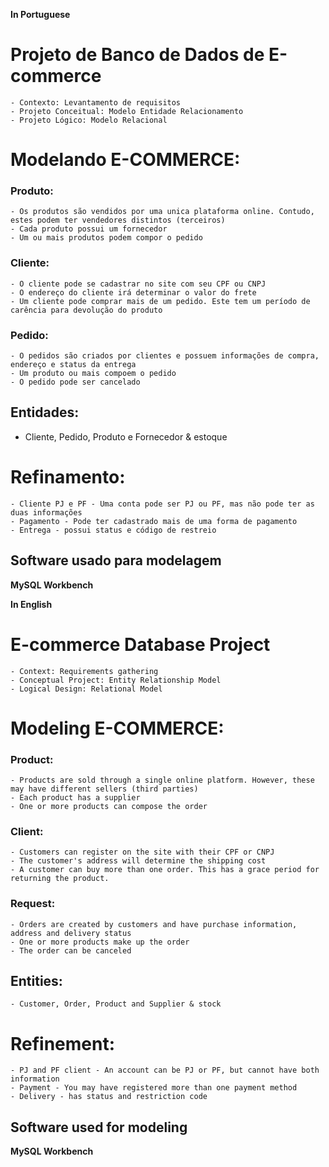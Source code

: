 **In Portuguese**
# Projeto de Banco de Dados de E-commerce

	- Contexto: Levantamento de requisitos
	- Projeto Conceitual: Modelo Entidade Relacionamento
	- Projeto Lógico: Modelo Relacional

# Modelando E-COMMERCE:
### Produto:
	- Os produtos são vendidos por uma unica plataforma online. Contudo, estes podem ter vendedores distintos (terceiros)
	- Cada produto possui um fornecedor
	- Um ou mais produtos podem compor o pedido

### Cliente:
	- O cliente pode se cadastrar no site com seu CPF ou CNPJ
	- O endereço do cliente irá determinar o valor do frete
	- Um cliente pode comprar mais de um pedido. Este tem um período de carência para devolução do produto

### Pedido:
	- O pedidos são criados por clientes e possuem informações de compra, endereço e status da entrega
	- Um produto ou mais compoem o pedido
	- O pedido pode ser cancelado


## Entidades: 
- Cliente, Pedido, Produto e Fornecedor & estoque

# Refinamento:
	- Cliente PJ e PF - Uma conta pode ser PJ ou PF, mas não pode ter as duas informações
	- Pagamento - Pode ter cadastrado mais de uma forma de pagamento
	- Entrega - possui status e código de restreio

## Software usado para modelagem
**MySQL Workbench**


**In English**
# E-commerce Database Project

	- Context: Requirements gathering
	- Conceptual Project: Entity Relationship Model
	- Logical Design: Relational Model

# Modeling E-COMMERCE:
### Product:
	- Products are sold through a single online platform. However, these may have different sellers (third parties)
	- Each product has a supplier
	- One or more products can compose the order

### Client:
	- Customers can register on the site with their CPF or CNPJ
	- The customer's address will determine the shipping cost
	- A customer can buy more than one order. This has a grace period for returning the product.

### Request:
	- Orders are created by customers and have purchase information, address and delivery status
	- One or more products make up the order
	- The order can be canceled


## Entities:
	- Customer, Order, Product and Supplier & stock

# Refinement:
	- PJ and PF client - An account can be PJ or PF, but cannot have both information
	- Payment - You may have registered more than one payment method
	- Delivery - has status and restriction code

## Software used for modeling
**MySQL Workbench**
